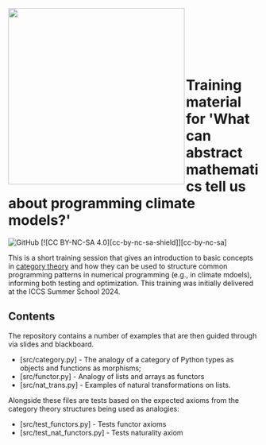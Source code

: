 <img src="https://iccs.cam.ac.uk/sites/iccs.cam.ac.uk/files/logo2_1.png"  width="355" align="left">

<br><br><br><br><br>

# Training material for 'What can abstract mathematics tell us about programming climate models?'

![GitHub](https://img.shields.io/github/license/Cambridge-ICCS/training-cats-for-programming)
[![CC BY-NC-SA 4.0][cc-by-nc-sa-shield]][cc-by-nc-sa]

This is a short training session that gives an introduction
to basic concepts in [category theory](https://en.wikipedia.org/wiki/Category_theory) and how they can be used to structure common
programming patterns in numerical programming (e.g., in climate
mdoels), informing both testing and optimization. This training
was initially delivered at the ICCS Summer School 2024.

## Contents

The repository contains a number of examples that are then guided through via slides and blackboard.

- [src/category.py] - The analogy of a category of Python types as objects and functions as morphisms;
- [src/functor.py] - Analogy of lists and arrays as functors
- [src/nat_trans.py] - Examples of natural transformations on lists.

Alongside these files are tests based on the expected axioms
from the category theory structures being used as analogies:

- [src/test_functors.py] - Tests functor axioms
- [src/test_nat_functors.py] - Tests naturality axiom

